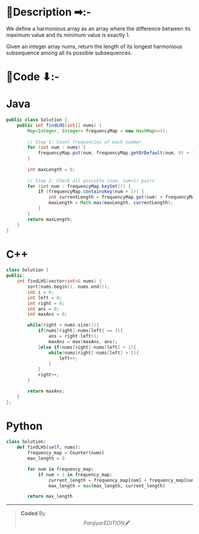 # 📍Description ➡:-
<!-- Describe your first thoughts on how to solve this problem. -->
We define a harmonious array as an array where the difference between its maximum value and its minimum value is exactly 1.

Given an integer array nums, return the length of its longest harmonious subsequence among all its possible subsequences.


# 📝Code ⬇:-


# Java
```java []
public class Solution {
    public int findLHS(int[] nums) {
        Map<Integer, Integer> frequencyMap = new HashMap<>();
        
        // Step 1: Count frequencies of each number
        for (int num : nums) {
            frequencyMap.put(num, frequencyMap.getOrDefault(num, 0) + 1);
        }
        
        int maxLength = 0;
        
        // Step 2: Check all possible (num, num+1) pairs
        for (int num : frequencyMap.keySet()) {
            if (frequencyMap.containsKey(num + 1)) {
                int currentLength = frequencyMap.get(num) + frequencyMap.get(num + 1);
                maxLength = Math.max(maxLength, currentLength);
            }
        }
        return maxLength;
    }
}

```

# C++
``` cpp []
class Solution {
public:
    int findLHS(vector<int>& nums) {
        sort(nums.begin(), nums.end());
        int i = 0;
        int left = 0;
        int right = 0;
        int ans = 0;
        int maxAns = 0;

        while(right < nums.size()){
            if(nums[right]-nums[left] == 1){
                ans = right-left+1;
                maxAns = max(maxAns, ans);
            }else if(nums[right]-nums[left] > 1){
                while(nums[right]-nums[left] > 1){
                    left++;
                }
            }
            right++;
        }

        return maxAns;
    }
};
```

# Python
``` python []
class Solution:
    def findLHS(self, nums):
        frequency_map = Counter(nums)
        max_length = 0

        for num in frequency_map:
            if num + 1 in frequency_map:
                current_length = frequency_map[num] + frequency_map[num + 1]
                max_length = max(max_length, current_length)

        return max_length     
```

---

>    **Coded** By $$Panjiyar EDITION 🖋  $$

               
